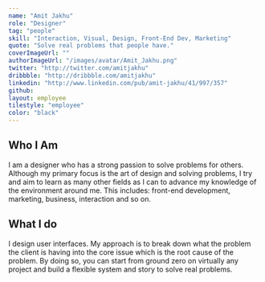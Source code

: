 ```yaml
---
name: "Amit Jakhu"
role: "Designer"
tag: "people"
skill: "Interaction, Visual, Design, Front-End Dev, Marketing"
quote: "Solve real problems that people have."
coverImageUrl: ""
authorImageUrl: "/images/avatar/Amit_Jakhu.png"
twitter: "http://twitter.com/amitjakhu"
dribbble: "http://dribbble.com/amitjakhu"
linkedin: "http://www.linkedin.com/pub/amit-jakhu/41/997/357"
github:
layout: employee
tilestyle: "employee"
color: "black"
---
```


## Who I Am

I am a designer who has a strong passion to solve problems for others. Although my primary focus is the art of design and solving problems, I try and aim to learn as many other fields as I can to advance my knowledge of the environment around me. This includes: front-end development, marketing, business, interaction and so on.

## What I do

I design user interfaces. My approach is to break down what the problem the client is having into the core issue which is the root cause of the problem. By doing so, you can start from ground zero on virtually any project and build a flexible system and story to solve real problems.
